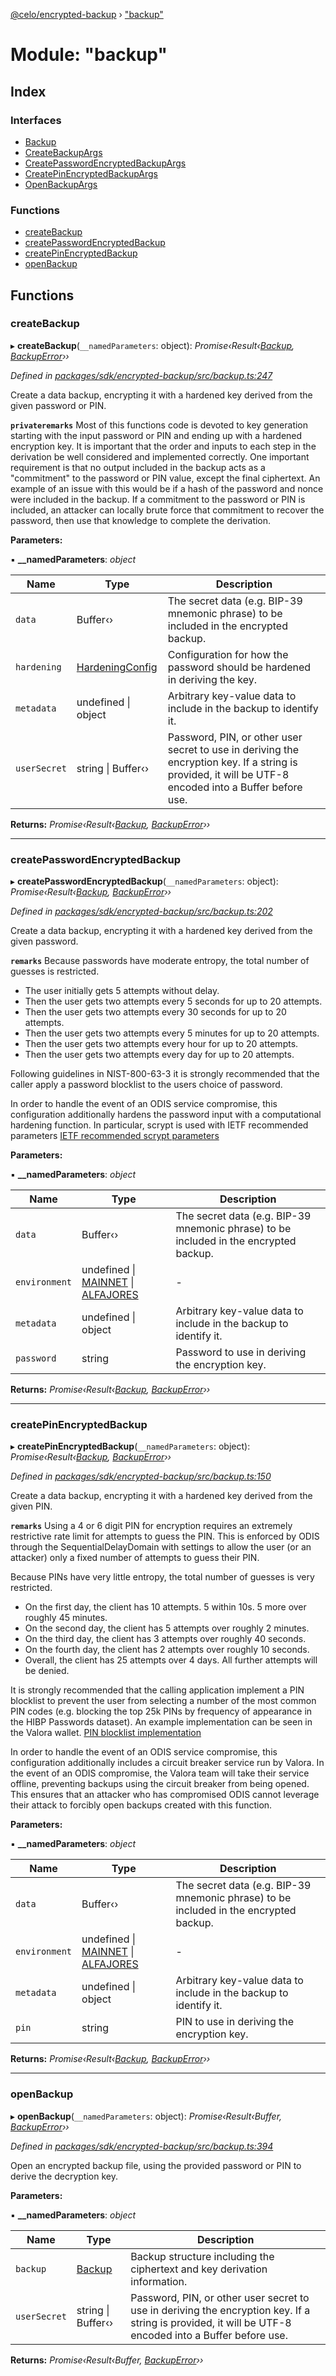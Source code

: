 [@celo/encrypted-backup](../README.md) › ["backup"](_backup_.md)

# Module: "backup"

## Index

### Interfaces

* [Backup](../interfaces/_backup_.backup.md)
* [CreateBackupArgs](../interfaces/_backup_.createbackupargs.md)
* [CreatePasswordEncryptedBackupArgs](../interfaces/_backup_.createpasswordencryptedbackupargs.md)
* [CreatePinEncryptedBackupArgs](../interfaces/_backup_.createpinencryptedbackupargs.md)
* [OpenBackupArgs](../interfaces/_backup_.openbackupargs.md)

### Functions

* [createBackup](_backup_.md#createbackup)
* [createPasswordEncryptedBackup](_backup_.md#createpasswordencryptedbackup)
* [createPinEncryptedBackup](_backup_.md#createpinencryptedbackup)
* [openBackup](_backup_.md#openbackup)

## Functions

###  createBackup

▸ **createBackup**(`__namedParameters`: object): *Promise‹Result‹[Backup](../interfaces/_backup_.backup.md), [BackupError](_errors_.md#backuperror)››*

*Defined in [packages/sdk/encrypted-backup/src/backup.ts:247](https://github.com/celo-org/celo-monorepo/blob/master/packages/sdk/encrypted-backup/src/backup.ts#L247)*

Create a data backup, encrypting it with a hardened key derived from the given password or PIN.

**`privateremarks`** Most of this functions code is devoted to key generation starting with the input
password or PIN and ending up with a hardened encryption key. It is important that the order and
inputs to each step in the derivation be well considered and implemented correctly. One important
requirement is that no output included in the backup acts as a "commitment" to the password or PIN
value, except the final ciphertext. An example of an issue with this would be if a hash of the
password and nonce were included in the backup. If a commitment to the password or PIN is
included, an attacker can locally brute force that commitment to recover the password, then use
that knowledge to complete the derivation.

**Parameters:**

▪ **__namedParameters**: *object*

Name | Type | Description |
------ | ------ | ------ |
`data` | Buffer‹› | The secret data (e.g. BIP-39 mnemonic phrase) to be included in the encrypted backup. |
`hardening` | [HardeningConfig](../interfaces/_config_.hardeningconfig.md) | Configuration for how the password should be hardened in deriving the key. |
`metadata` | undefined &#124; object | Arbitrary key-value data to include in the backup to identify it.  |
`userSecret` | string &#124; Buffer‹› | Password, PIN, or other user secret to use in deriving the encryption key.  If a string is provided, it will be UTF-8 encoded into a Buffer before use. |

**Returns:** *Promise‹Result‹[Backup](../interfaces/_backup_.backup.md), [BackupError](_errors_.md#backuperror)››*

___

###  createPasswordEncryptedBackup

▸ **createPasswordEncryptedBackup**(`__namedParameters`: object): *Promise‹Result‹[Backup](../interfaces/_backup_.backup.md), [BackupError](_errors_.md#backuperror)››*

*Defined in [packages/sdk/encrypted-backup/src/backup.ts:202](https://github.com/celo-org/celo-monorepo/blob/master/packages/sdk/encrypted-backup/src/backup.ts#L202)*

Create a data backup, encrypting it with a hardened key derived from the given password.

**`remarks`** Because passwords have moderate entropy, the total number of guesses is restricted.
  * The user initially gets 5 attempts without delay.
  * Then the user gets two attempts every 5 seconds for up to 20 attempts.
  * Then the user gets two attempts every 30 seconds for up to 20 attempts.
  * Then the user gets two attempts every 5 minutes for up to 20 attempts.
  * Then the user gets two attempts every hour for up to 20 attempts.
  * Then the user gets two attempts every day for up to 20 attempts.

Following guidelines in NIST-800-63-3 it is strongly recommended that the caller apply a password
blocklist to the users choice of password.

In order to handle the event of an ODIS service compromise, this configuration additionally
hardens the password input with a computational hardening function. In particular, scrypt is used
with IETF recommended parameters [IETF recommended scrypt parameters](https://tools.ietf.org/id/draft-whited-kitten-password-storage-00.html#name-scrypt)

**Parameters:**

▪ **__namedParameters**: *object*

Name | Type | Description |
------ | ------ | ------ |
`data` | Buffer‹› | The secret data (e.g. BIP-39 mnemonic phrase) to be included in the encrypted backup. |
`environment` | undefined &#124; [MAINNET](../enums/_config_.environmentidentifier.md#mainnet) &#124; [ALFAJORES](../enums/_config_.environmentidentifier.md#alfajores) | - |
`metadata` | undefined &#124; object | Arbitrary key-value data to include in the backup to identify it.  |
`password` | string | Password to use in deriving the encryption key. |

**Returns:** *Promise‹Result‹[Backup](../interfaces/_backup_.backup.md), [BackupError](_errors_.md#backuperror)››*

___

###  createPinEncryptedBackup

▸ **createPinEncryptedBackup**(`__namedParameters`: object): *Promise‹Result‹[Backup](../interfaces/_backup_.backup.md), [BackupError](_errors_.md#backuperror)››*

*Defined in [packages/sdk/encrypted-backup/src/backup.ts:150](https://github.com/celo-org/celo-monorepo/blob/master/packages/sdk/encrypted-backup/src/backup.ts#L150)*

Create a data backup, encrypting it with a hardened key derived from the given PIN.

**`remarks`** Using a 4 or 6 digit PIN for encryption requires an extremely restrictive rate limit for
attempts to guess the PIN. This is enforced by ODIS through the SequentialDelayDomain with
settings to allow the user (or an attacker) only a fixed number of attempts to guess their PIN.

Because PINs have very little entropy, the total number of guesses is very restricted.
  * On the first day, the client has 10 attempts. 5 within 10s. 5 more over roughly 45 minutes.
  * On the second day, the client has 5 attempts over roughly 2 minutes.
  * On the third day, the client has 3 attempts over roughly 40 seconds.
  * On the fourth day, the client has 2 attempts over roughly 10 seconds.
  * Overall, the client has 25 attempts over 4 days. All further attempts will be denied.

It is strongly recommended that the calling application implement a PIN blocklist to prevent the
user from selecting a number of the most common PIN codes (e.g. blocking the top 25k PINs by
frequency of appearance in the HIBP Passwords dataset). An example implementation can be seen in
the Valora wallet. [PIN blocklist implementation](https://github.com/valora-inc/wallet/blob/3940661c40d08e4c5db952bd0abeaabb0030fc7a/packages/mobile/src/pincode/authentication.ts#L56-L108)

In order to handle the event of an ODIS service compromise, this configuration additionally
includes a circuit breaker service run by Valora. In the event of an ODIS compromise, the Valora
team will take their service offline, preventing backups using the circuit breaker from being
opened. This ensures that an attacker who has compromised ODIS cannot leverage their attack to
forcibly open backups created with this function.

**Parameters:**

▪ **__namedParameters**: *object*

Name | Type | Description |
------ | ------ | ------ |
`data` | Buffer‹› | The secret data (e.g. BIP-39 mnemonic phrase) to be included in the encrypted backup. |
`environment` | undefined &#124; [MAINNET](../enums/_config_.environmentidentifier.md#mainnet) &#124; [ALFAJORES](../enums/_config_.environmentidentifier.md#alfajores) | - |
`metadata` | undefined &#124; object | Arbitrary key-value data to include in the backup to identify it.  |
`pin` | string | PIN to use in deriving the encryption key. |

**Returns:** *Promise‹Result‹[Backup](../interfaces/_backup_.backup.md), [BackupError](_errors_.md#backuperror)››*

___

###  openBackup

▸ **openBackup**(`__namedParameters`: object): *Promise‹Result‹Buffer, [BackupError](_errors_.md#backuperror)››*

*Defined in [packages/sdk/encrypted-backup/src/backup.ts:394](https://github.com/celo-org/celo-monorepo/blob/master/packages/sdk/encrypted-backup/src/backup.ts#L394)*

Open an encrypted backup file, using the provided password or PIN to derive the decryption key.

**Parameters:**

▪ **__namedParameters**: *object*

Name | Type | Description |
------ | ------ | ------ |
`backup` | [Backup](../interfaces/_backup_.backup.md) | Backup structure including the ciphertext and key derivation information. |
`userSecret` | string &#124; Buffer‹› | Password, PIN, or other user secret to use in deriving the encryption key.  If a string is provided, it will be UTF-8 encoded into a Buffer before use.  |

**Returns:** *Promise‹Result‹Buffer, [BackupError](_errors_.md#backuperror)››*
